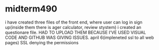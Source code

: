 # midterm490

i have created three files of the front end, where user can log in sign up(inside them there is ager calculator, review stystem) i created an questionare file. HAD TO UPLOAD THEM BECAUSE I'VE USED VISUAL CODE AND GITHUB WAS GIVING ISSUES.
april 6(impleneted ssl to all web pages) SSL denying the permissions
